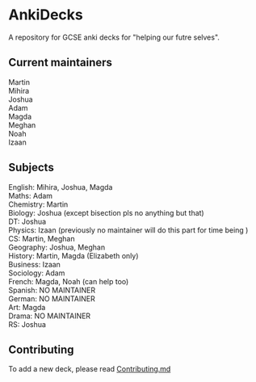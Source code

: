 # AnkiDecks
A repository for GCSE anki decks for "helping our futre selves".

## Current maintainers  
Martin  
Mihira  
Joshua  
Adam  
Magda  
Meghan  
Noah  
Izaan  

## Subjects
English:    Mihira, Joshua, Magda  
Maths:      Adam  
Chemistry:  Martin  
Biology:    Joshua (except bisection pls no anything but that)  
DT:         Joshua  
Physics:    Izaan (previously no maintainer will do this part for time being )  
CS:         Martin, Meghan  
Geography:  Joshua, Meghan  
History:    Martin, Magda (Elizabeth only)  
Business:   Izaan  
Sociology:  Adam  
French:     Magda, Noah (can help too)  
Spanish:    NO MAINTAINER  
German:     NO MAINTAINER  
Art:        Magda  
Drama:      NO MAINTAINER  
RS:         Joshua  

## Contributing
To add a new deck, please read [Contributing.md](https://github.com/YaoReTian/AnkiDecks/blob/main/decks/)
